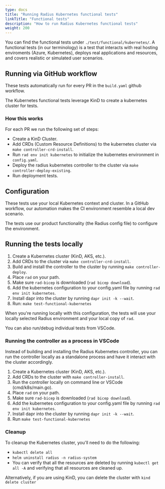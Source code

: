 ```yaml
---
type: docs
title: "Running Radius Kubernetes functional tests"
linkTitle: "Functional tests"
description: "How to run Radius Kubernetes functional tests"
weight: 200
---
```


You can find the functional tests under `./test/functional/kubernetes/`. A functional tests (in our terminology) is a test that interacts with real hosting enviroments (Azure, Kubernetes), deploys real applications and resources, and covers realistic or simulated user scenarios.

## Running via GitHub workflow

These tests automatically run for every PR in the `build.yaml` github workflow.

The Kubernetes functional tests leverage KinD to create a kubernetes cluster for tests.

### How this works 

For each PR we run the following set of steps:

- Create a KinD Cluster.
- Add CRDs (Custom Resource Definitions) to the kubernetes cluster via `make controller-crd-install`.
- Run `rad env init kubernetes` to initialize the kubernetes environment in `config.yaml`.
- Deploy the radius kubernetes controller to the cluster via `make controller-deploy-existing`.
- Run deployment tests.

## Configuration

These tests use your local Kubernetes context and cluster. In a GitHub workflow, our automation makes the CI environment resemble a local dev scenario.

The tests use our product functionality (the Radius config file) to configure the environment.

## Running the tests locally

1. Create a Kubernetes cluster (KinD, AKS, etc.).
1. Add CRDs to the cluster via `make controller-crd-install`.
1. Build and install the controller to the cluster by running `make controller-deploy`. 
1. Place `rad` on your path.
1. Make sure `rad-bicep` is downloaded (`rad bicep download`).
1. Add the kubernetes configuration to your config.yaml file by running `rad env init kubernetes`.
1. Install dapr into the cluster by running `dapr init -k --wait`.
1. Run: `make test-functional-kubernetes`

When you're running locally with this configuration, the tests will use your locally selected Radius environment and your local copy of `rad`.

You can also run/debug individual tests from VSCode.

### Running the controller as a process in VSCode

Instead of building and installing the Radius Kubernetes controller, you can run the controller locally as a standalone process and have it interact with the cluster accordingly.

1. Create a Kubernetes cluster (KinD, AKS, etc.).
1. Add CRDs to the cluster with `make controller-install`.
1. Run the controller locally on command line or VSCode (cmd/k8s/main.go).
1. Place `rad` on your path.
1. Make sure `rad-bicep` is downloaded (`rad bicep download`).
1. Add the kubernetes configuration to your config.yaml file by running `rad env init kubernetes`.
1. Install dapr into the cluster by running `dapr init -k --wait`.
1. Run `make test-functional-kubernetes`

### Cleanup 

To cleanup the Kubernetes cluster, you'll need to do the following:
- `kubectl delete all`
- `helm uninstall radius -n radius-system`
- You can verify that all the resources are deleted by running `kubectl get all -A` and verifying that all resources are cleaned up.

Alternatively, if you are using KinD, you can delete the cluster with `kind delete cluster`
